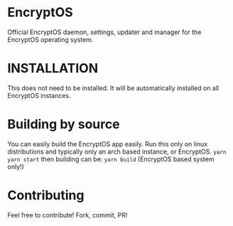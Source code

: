 # EncryptOS
Official EncryptOS daemon, settings, updater and manager for the EncryptOS operating system.

# INSTALLATION
This does not need to be installed. It will be automatically installed on all EncryptOS instances.

# Building by source
You can easily build the EncryptOS app easily. Run this only on linux distributions and typically only an arch based instance, or EncryptOS.
`yarn` 
`yarn start`
then building can be:
`yarn build` (EncryptOS based system only!)

# Contributing
Feel free to contribute! Fork, commit, PR!

